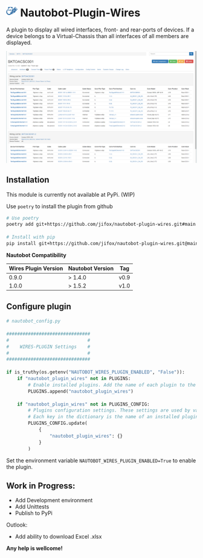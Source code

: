# <img src="./docs/img/wires.png" width="30" /> Nautobot-Plugin-Wires

A plugin to display all wired interfaces, front- and rear-ports of devices. If a device belongs to a Virtual-Chassis than all interfaces of all members are displayed.

<img src="./docs/img/nautobot_plugin_wires_screenshot01.png" />

## Installation

This module is currently not available at PyPi. (WIP)

Use `poetry` to install the plugin from github

```bash
# Use poetry
poetry add git+https://github.com/jifox/nautobot-plugin-wires.git#main

# Install with pip
pip install git+https://github.com/jifox/nautobot-plugin-wires.git@main
```

**Nautobot Compatibility**

| Wires Plugin Version | Nautobot Version | Tag |
| --- | --- | --- |
| 0.9.0 | > 1.4.0 | v0.9 |
| 1.0.0 | > 1.5.2 | v1.0 |

## Configure plugin

```python
# nautobot_config.py

###############################
#                             #
#    WIRES-PLUGIN Settings    #
#                             #
###############################

if is_truthy(os.getenv("NAUTOBOT_WIRES_PLUGIN_ENABLED", "False")):
    if "nautobot_plugin_wires" not in PLUGINS:
        # Enable installed plugins. Add the name of each plugin to the list.
        PLUGINS.append("nautobot_plugin_wires")

    if "nautobot_plugin_wires" not in PLUGINS_CONFIG:
        # Plugins configuration settings. These settings are used by various plugins that the user may have installed.
        # Each key in the dictionary is the name of an installed plugin and its value is a dictionary of settings.
        PLUGINS_CONFIG.update(
            {
                "nautobot_plugin_wires": {}
            }
        )

```

Set the environment variable `NAUTOBOT_WIRES_PLUGIN_ENABLED=True` to enable the
plugin.

## Work in Progress:

- Add Development environment
- Add Unittests
- Publish to PyPi

Outlook:

- Add ability to download Excel .xlsx

**Any help is wellcome!**
